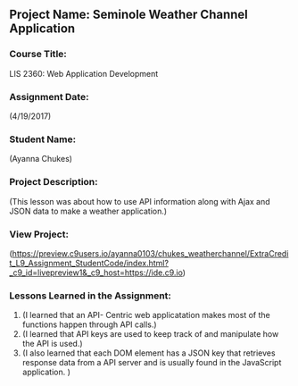 ## Project Name:  Seminole Weather Channel Application

### Course Title:
LIS 2360:  Web Application Development

### Assignment Date:  
(4/19/2017)

### Student Name:  
(Ayanna Chukes)

### Project Description:
(This lesson was about how to use API information along with Ajax and JSON data to make a weather application.)

### View Project:
(https://preview.c9users.io/ayanna0103/chukes_weatherchannel/ExtraCredit_L9_Assignment_StudentCode/index.html?_c9_id=livepreview1&_c9_host=https://ide.c9.io)

### Lessons Learned in the Assignment:
1. (I learned that an API- Centric web applicatation makes most of the functions happen through API calls.)
2. (I learned that API keys are used to keep track of and manipulate how the API is used.)
3. (I also learned that each DOM element has a JSON key that retrieves response data from a API server and is usually found in the JavaScript application. )
